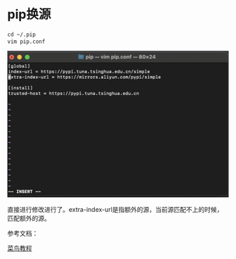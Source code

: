 # pip换源

```shell
cd ~/.pip
vim pip.conf
```

<img src="./pip%E6%8D%A2%E6%BA%90.assets/%E6%88%AA%E5%B1%8F2024-04-08%2000.21.20.png" alt="截屏2024-04-08 00.21.20" style="zoom:50%;" />

直接进行修改进行了。extra-index-url是指额外的源，当前源匹配不上的时候，匹配额外的源。

参考文档：

[菜鸟教程](https://www.runoob.com/w3cnote/pip-cn-mirror.html)